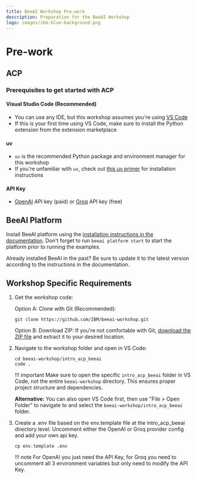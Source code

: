 ```yaml
---
title: BeeAI Workshop Pre-work
description: Preparation for the BeeAI Workshop
logo: images/ibm-blue-background.png
---
```


# Pre-work

## ACP

### Prerequisites to get started with ACP

#### Visual Studio Code (Recommended)

- You can use any IDE, but this workshop assumes you're using [VS Code](https://code.visualstudio.com/Download)
- If this is your first time using VS Code, make sure to install the Python extension from the extension marketplace

#### uv

- `uv` is the recommended Python package and environment manager for this workshop
- If you're unfamiliar with `uv`, check out [this uv primer](https://agentcommunicationprotocol.dev/introduction/uv-primer) for installation instructions

#### API Key

- [OpenAI](https://platform.openai.com/api-keys) API key (paid) or [Groq](https://console.groq.com/keys) API key (free)

## BeeAI Platform

Install BeeAI platform using the [installation instructions in the documentation](https://docs.beeai.dev/introduction/installation). Don't forget to run `beeai platform start` to start the platform prior to running the examples.

Already installed BeeAI in the past? Be sure to update it to the latest version according to the instructions in the documentation.

## Workshop Specific Requirements

1. Get the workshop code:

    Option A: Clone with Git (Recommended):

    ```shell
    git clone https://github.com/IBM/beeai-workshop.git
    ```

    Option B: Download ZIP:
    If you're not comfortable with Git, [download the ZIP file](https://github.com/IBM/beeai-workshop/archive/refs/heads/main.zip) and extract it to your desired location.

2. Navigate to the workshop folder and open in VS Code:

    ```shell
    cd beeai-workshop/intro_acp_beeai
    code .
    ```

    !!! important
        Make sure to open the specific `intro_acp_beeai` folder in VS Code, not the entire `beeai-workshop` directory. This ensures proper project structure and dependencies.

    **Alternative:** You can also open VS Code first, then use "File > Open Folder" to navigate to and select the `beeai-workshop/intro_acp_beeai` folder.

3. Create a .env file based on the env.template file at the intro_acp_beeai directory level. Uncomment either the OpenAI or Groq provider config and add your own api key.

    ```shell
    cp env.template .env
    ```

    !!! note
        For OpenAI you just need the API Key, for Groq you need to uncomment all 3 environment variables but only need to modify the API Key.
